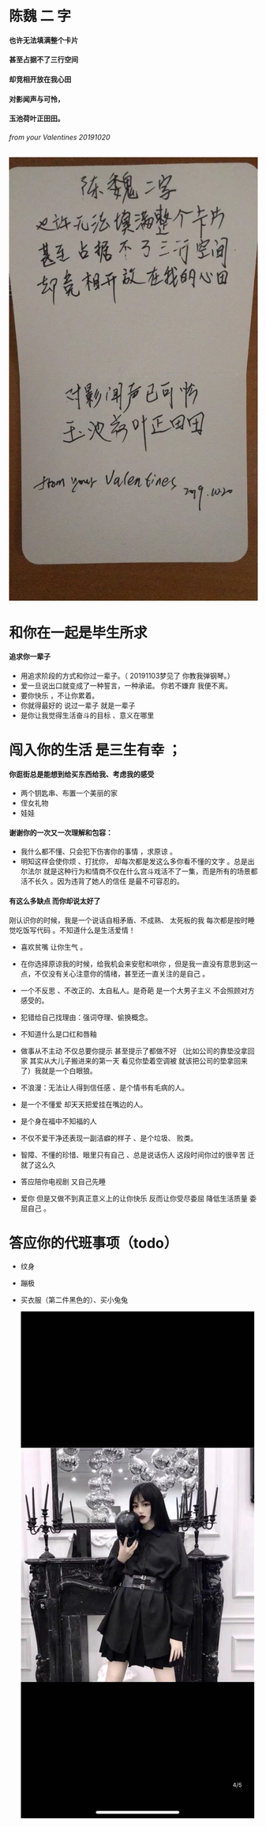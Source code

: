 
# 陈魏 二 字   

#### 也许无法填满整个卡片 
#### 甚至占据不了三行空间 
#### 却竞相开放在我心田 
#### 对影闻声与可怜，
#### 玉池荷叶正田田。

###### from your Valentines 20191020


![WechatIMG10](./WechatIMG10.jpeg)











# 和你在一起是毕生所求



 #### 追求你一辈子 

- 用追求阶段的方式和你过一辈子。（ 20191103梦见了 你教我弹钢琴。）
- 爱一旦说出口就变成了一种誓言，一种承诺。 你若不嫌弃 我便不离。
- 要你快乐 ，不让你累着。
- 你就得最好的 说过一辈子 就是一辈子
- 是你让我觉得生活奋斗的目标 、意义在哪里 



# 闯入你的生活 是三生有幸 ；

#### 你逛街总是能想到给买东西给我、考虑我的感受

* 两个钥匙串、布置一个美丽的家
* 侄女礼物
* 娃娃

#### 谢谢你的一次又一次理解和包容：

- 我什么都不懂、只会犯下伤害你的事情 ，求原谅 。
- 明知这样会使你烦 、打扰你， 却每次都是发这么多你看不懂的文字 。总是出尔法尔 就是这种行为和情商不仅在什么宫斗戏活不了一集，而是所有的场景都活不长久 。因为违背了她人的信任 是最不可容忍的。



#### 有这么多缺点 而你却说太好了 

  刚认识你的时候，我是一个说话自相矛盾、不成熟、 太死板的我 每次都是按时睡觉吃饭写代码 。不知道什么是生活爱情！

- 喜欢贫嘴 让你生气 。

- 在你选择原谅我的时候，给我机会来安慰和哄你 ，但是我一直没有意思到这一点，不仅没有关心注意你的情绪，甚至还一直关注的是自己 。

- 一个不反思 、不改正的、太自私人。是奇葩 是一个大男子主义 不会照顾对方感受的。

- 犯错给自己找理由：强词夺理、偷换概念。

- 不知道什么是口红和唇釉

- 做事从不主动 不仅总要你提示 甚至提示了都做不好 （比如公司的靠垫没拿回家 其实从大儿子搬进来的第一天 看见你垫着空调被 就该把公司的垫拿回来了）我就是一个白眼狼。

- 不浪漫：无法让人得到信任感 、是个情书有毛病的人。

- 是一个不懂爱 却天天把爱挂在嘴边的人。

- 是个身在福中不知福的人

- 不仅不爱干净还表现一副洁癖的样子 、是个垃圾、 败类。

- 智障、不懂的珍惜、眼里只有自己 、总是说话伤人 这段时间你过的很辛苦 迁就了这么久 

- 答应陪你电视剧 又自己先睡 

- 爱你 但是又做不到真正意义上的让你快乐 反而让你受尽委屈 降低生活质量 委屈自己 。 

  

   

  

  

  

  

# 答应你的代班事项（todo）

- 纹身

- 蹦极

- 买衣服（第二件黑色的）、买小兔兔

  ![WechatIMG10](./WechatIMG2288.jpeg)